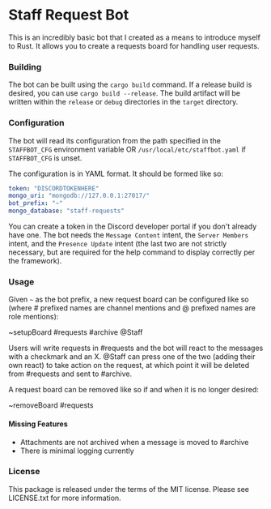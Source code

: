 # Staff Request Bot

This is an incredibly basic bot that I created as a means to introduce myself to Rust. It allows you to create a requests board for handling user requests.

### Building

The bot can be built using the `cargo build` command. If a release build is desired, you can use `cargo build --release`. The build artifact will be written within the `release` or `debug` directories in the `target` directory.

### Configuration

The bot will read its configuration from the path specified in the `STAFFBOT_CFG` environment variable OR `/usr/local/etc/staffbot.yaml` if `STAFFBOT_CFG` is unset.

The configuration is in YAML format. It should be formed like so: 

```YAML
token: "DISCORDTOKENHERE"
mongo_uri: "mongodb://127.0.0.1:27017/"
bot_prefix: "~"
mongo_database: "staff-requests"
```

You can create a token in the Discord developer portal if you don't already have one. The bot needs the `Message Content` intent, the `Server Members` intent, and the `Presence Update` intent (the last two are not strictly necessary, but are required for the help command to display correctly per the framework). 

### Usage

Given `~` as the bot prefix, a new request board can be configured like so (where # prefixed names are channel mentions and @ prefixed names are role mentions):

~setupBoard #requests #archive @Staff

Users will write requests in #requests and the bot will react to the messages with a checkmark and an X. @Staff can press one of the two (adding their own react) to take action on the request, at which point it will be deleted from #requests and sent to #archive.

A request board can be removed like so if and when it is no longer desired:

~removeBoard #requests

#### Missing Features

- Attachments are not archived when a message is moved to #archive
- There is minimal logging currently

### License

This package is released under the terms of the MIT license. Please see LICENSE.txt for more information.